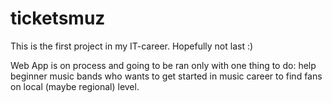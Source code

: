 # ticketsmuz
This is the first project in my IT-career. Hopefully not last :) 

Web App is on process and going to be ran only with one thing to do: help beginner music bands who wants to get started in music career to find fans on local (maybe regional) level.
